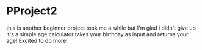 # PProject2
this is another beginner project
took me a while but I'm glad i didn't give up
it's a simple age calculator 
takes your birthday as input and returns your age!
Excited to do more!
